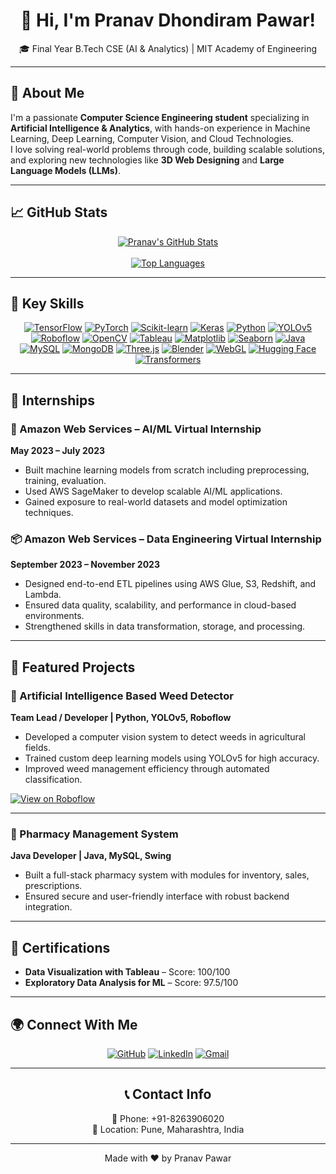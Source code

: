 <div align="center">

# 👋 Hi, I'm Pranav Dhondiram Pawar!

🎓 Final Year B.Tech CSE (AI & Analytics) | MIT Academy of Engineering  

</div>

---

## 🌟 About Me
I'm a passionate **Computer Science Engineering student** specializing in **Artificial Intelligence & Analytics**, with hands-on experience in Machine Learning, Deep Learning, Computer Vision, and Cloud Technologies.  
I love solving real-world problems through code, building scalable solutions, and exploring new technologies like **3D Web Designing** and **Large Language Models (LLMs)**.

---

## 📈 GitHub Stats

<div align="center">
  <a href="https://github.com/pranavisback">
    <img src="https://github-readme-stats.vercel.app/api?username=pranavisback&show_icons=true&theme=tokyonight&count_private=true" alt="Pranav's GitHub Stats"/>
  </a>
  <br><br>
  <a href="https://github.com/pranavisback">
    <img src="https://github-readme-stats.vercel.app/api/top-langs/?username=pranavisback&theme=tokyonight" alt="Top Languages"/>
  </a>
</div>

---

## 💼 Key Skills

<div align="center">
  <a href="https://www.tensorflow.org/" target="_blank"><img src="https://img.shields.io/badge/TensorFlow-FF6F00?style=for-the-badge&logo=tensorflow&logoColor=white" alt="TensorFlow"/></a>
  <a href="https://pytorch.org/" target="_blank"><img src="https://img.shields.io/badge/PyTorch-EE4C2C?style=for-the-badge&logo=pytorch&logoColor=white" alt="PyTorch"/></a>
  <a href="https://scikit-learn.org/" target="_blank"><img src="https://img.shields.io/badge/Scikit--learn-F7931E?style=for-the-badge&logo=scikit-learn&logoColor=white" alt="Scikit-learn"/></a>
  <a href="https://keras.io/" target="_blank"><img src="https://img.shields.io/badge/Keras-D00000?style=for-the-badge&logo=keras&logoColor=white" alt="Keras"/></a>
  <a href="https://www.python.org/" target="_blank"><img src="https://img.shields.io/badge/Python-3776AB?style=for-the-badge&logo=python&logoColor=white" alt="Python"/></a>
  <a href="https://github.com/ultralytics/yolov5" target="_blank"><img src="https://img.shields.io/badge/YOLOv5-00FFFF?style=for-the-badge&logo=yolo&logoColor=black" alt="YOLOv5"/></a>
  <a href="https://roboflow.com/" target="_blank"><img src="https://img.shields.io/badge/Roboflow-a277ff?style=for-the-badge&logo=roboflow&logoColor=white" alt="Roboflow"/></a>
  <a href="https://opencv.org/" target="_blank"><img src="https://img.shields.io/badge/OpenCV-272829?style=for-the-badge&logo=opencv&logoColor=white" alt="OpenCV"/></a>
  <a href="https://www.tableau.com/" target="_blank"><img src="https://img.shields.io/badge/Tableau-E97627?style=for-the-badge&logo=tableau&logoColor=white" alt="Tableau"/></a>
  <a href="https://matplotlib.org/" target="_blank"><img src="https://img.shields.io/badge/Matplotlib-3776AB?style=for-the-badge&logo=matplotlib&logoColor=white" alt="Matplotlib"/></a>
  <a href="https://seaborn.pydata.org/" target="_blank"><img src="https://img.shields.io/badge/Seaborn-3776AB?style=for-the-badge&logo=seaborn&logoColor=white" alt="Seaborn"/></a>
  <a href="https://www.java.com/" target="_blank"><img src="https://img.shields.io/badge/Java-007396?style=for-the-badge&logo=java&logoColor=white" alt="Java"/></a>
  <a href="https://www.mysql.com/" target="_blank"><img src="https://img.shields.io/badge/MySQL-4479A1?style=for-the-badge&logo=mysql&logoColor=white" alt="MySQL"/></a>
  <a href="https://www.mongodb.com/" target="_blank"><img src="https://img.shields.io/badge/MongoDB-47A248?style=for-the-badge&logo=mongodb&logoColor=white" alt="MongoDB"/></a>
  <a href="https://threejs.org/" target="_blank"><img src="https://img.shields.io/badge/Three.js-000000?style=for-the-badge&logo=three.js&logoColor=white" alt="Three.js"/></a>
  <a href="https://www.blender.org/" target="_blank"><img src="https://img.shields.io/badge/Blender-F5792A?style=for-the-badge&logo=blender&logoColor=white" alt="Blender"/></a>
  <a href="https://get.webgl.org/" target="_blank"><img src="https://img.shields.io/badge/WebGL-990000?style=for-the-badge&logo=webgl&logoColor=white" alt="WebGL"/></a>
  <a href="https://huggingface.co/" target="_blank"><img src="https://img.shields.io/badge/Hugging_Face-FFD21E?style=for-the-badge&logo=hugging-face&logoColor=black" alt="Hugging Face"/></a>
  <a href="https://huggingface.co/docs/transformers/index" target="_blank"><img src="https://img.shields.io/badge/Transformers-4053FF?style=for-the-badge&logo=transformers&logoColor=white" alt="Transformers"/></a>
</div>

---

## 🏢 Internships

### 🧠 Amazon Web Services – AI/ML Virtual Internship  
**May 2023 – July 2023**
- Built machine learning models from scratch including preprocessing, training, evaluation.
- Used AWS SageMaker to develop scalable AI/ML applications.
- Gained exposure to real-world datasets and model optimization techniques.

### 📦 Amazon Web Services – Data Engineering Virtual Internship  
**September 2023 – November 2023**
- Designed end-to-end ETL pipelines using AWS Glue, S3, Redshift, and Lambda.
- Ensured data quality, scalability, and performance in cloud-based environments.
- Strengthened skills in data transformation, storage, and processing.

---

## 🚀 Featured Projects

### 🌿 Artificial Intelligence Based Weed Detector  
**Team Lead / Developer | Python, YOLOv5, Roboflow**  
- Developed a computer vision system to detect weeds in agricultural fields.
- Trained custom deep learning models using YOLOv5 for high accuracy.
- Improved weed management efficiency through automated classification.

[![View on Roboflow](https://img.shields.io/badge/View%20on-Roboflow-a277ff?style=for-the-badge&logo=roboflow&logoColor=white)](https://universe.roboflow.com/weed-detector-wcwse/weed-detection-ha0nz)

---

### 💊 Pharmacy Management System  
**Java Developer | Java, MySQL, Swing**  
- Built a full-stack pharmacy system with modules for inventory, sales, prescriptions.
- Ensured secure and user-friendly interface with robust backend integration.

---

## 📜 Certifications

- **Data Visualization with Tableau** – Score: 100/100  
- **Exploratory Data Analysis for ML** – Score: 97.5/100

---

## 🌍 Connect With Me

<div align="center">

[![GitHub](https://img.shields.io/badge/GitHub-181717?style=for-the-badge&logo=github&logoColor=white)](https://github.com/pranavisback)
[![LinkedIn](https://img.shields.io/badge/LinkedIn-0A66C2?style=for-the-badge&logo=linkedin&logoColor=white)](https://www.linkedin.com/in/pranav-pawar-op647)
[![Gmail](https://img.shields.io/badge/Gmail-D14836?style=for-the-badge&logo=gmail&logoColor=white)](mailto:pranav647p@gmail.com)

---

## 📞 Contact Info

📱 Phone: +91-8263906020  
📍 Location: Pune, Maharashtra, India

---

Made with ❤️ by Pranav Pawar  
